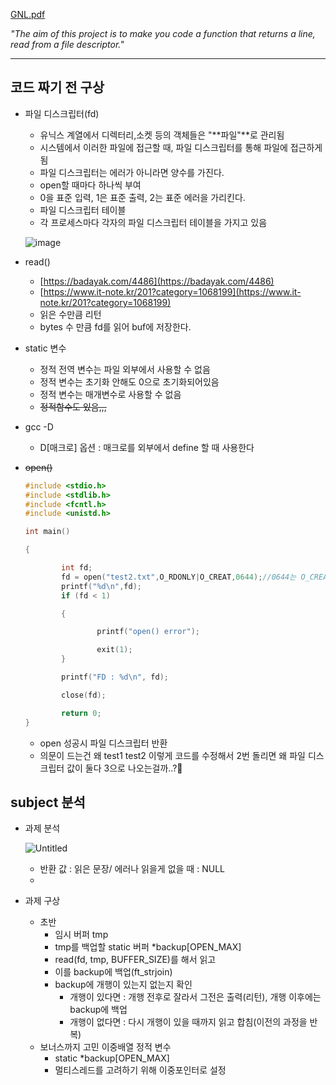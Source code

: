 [GNL.pdf](https://s3-us-west-2.amazonaws.com/secure.notion-static.com/7f4a8b4b-8d3d-49bb-9fa2-e2319c4824a5/GNL.pdf)

[](https://github.com/326eunjin/get_next_line)

*"The aim of this project is to make you code a function that returns a line,
read from a file descriptor."*

---

## 코드 짜기 전 구상

- 파일 디스크립터(fd)
    - 유닉스 계열에서 디렉터리,소켓 등의 객체들은 "**파일"**로 관리됨
    - 시스템에서 이러한 파일에 접근할 때, 파일 디스크립터를 통해 파일에 접근하게됨
    - 파일 디스크립터는 에러가 아니라면 양수를 가진다.
    - open할 때마다 하나씩 부여
    - 0을 표준 입력, 1은 표준 출력, 2는 표준 에러을 가리킨다.
    - 파일 디스크립터 테이블
    - 각 프로세스마다 각자의 파일 디스크립터 테이블을 가지고 있음
    
   ![image](https://user-images.githubusercontent.com/50578785/151483379-bce97640-d767-4498-8c91-f20f03aa2999.png)
    
- read()
    - [https://badayak.com/4486](https://badayak.com/4486)
    - [https://www.it-note.kr/201?category=1068199](https://www.it-note.kr/201?category=1068199)
    - 읽은 수만큼 리턴
    - bytes 수 만큼 fd를 읽어 buf에 저장한다.
- static 변수
    - 정적 전역 변수는 파일 외부에서 사용할 수 없음
    - 정적 변수는 초기화 안해도 0으로 초기화되어있음
    - 정적 변수는 매개변수로 사용할 수 없음
    - ~~정적함수도 있음,,,~~
- gcc -D
    - D[매크로] 옵션 : 매크로를 외부에서 define 할 때 사용한다
- ~~open()~~
    
    ```c
    #include <stdio.h>
    #include <stdlib.h>
    #include <fcntl.h>
    #include <unistd.h>
    
    int main()
    
    {
    
            int fd;
    		fd = open("test2.txt",O_RDONLY|O_CREAT,0644);//0644는 O_CREAT시 이용(?)
    		printf("%d\n",fd);
            if (fd < 1)
    
            {
    
                    printf("open() error");
    
                    exit(1);
            }
    
            printf("FD : %d\n", fd);
    
            close(fd);
    
            return 0;
    }
    ```
    
    - open 성공시 파일 디스크립터 반환
    - 의문이 드는건 왜 test1 test2 이렇게 코드를 수정해서 2번 돌리면 왜 파일 디스크립터 값이 둘다 3으로 나오는걸까..?🤔

## subject 분석

- 과제 분석
    
    ![Untitled](https://s3-us-west-2.amazonaws.com/secure.notion-static.com/473a6573-26fc-4fd2-941a-7ddd2452e9a9/Untitled.png)
    
    - 반환 값 : 읽은 문장/ 에러나 읽을게 없을 때 : NULL
    - 
- 과제 구상
    - 초반
        - 임시 버퍼 tmp
        - tmp를 백업할 static 버퍼 *backup[OPEN_MAX]
        - read(fd, tmp, BUFFER_SIZE)를 해서 읽고
        - 이를 backup에 백업(ft_strjoin)
        - backup에 개행이 있는지 없는지 확인
            - 개행이 있다면 : 개행 전후로 잘라서 그전은 출력(리턴), 개행 이후에는 backup에 백업
            - 개행이 없다면 : 다시 개행이 있을 때까지 읽고 합침(이전의 과정을 반복)
    - 보너스까지 고민 이중배열 정적 변수
        - static *backup[OPEN_MAX]
        - 멀티스레드를 고려하기 위해 이중포인터로 설정
